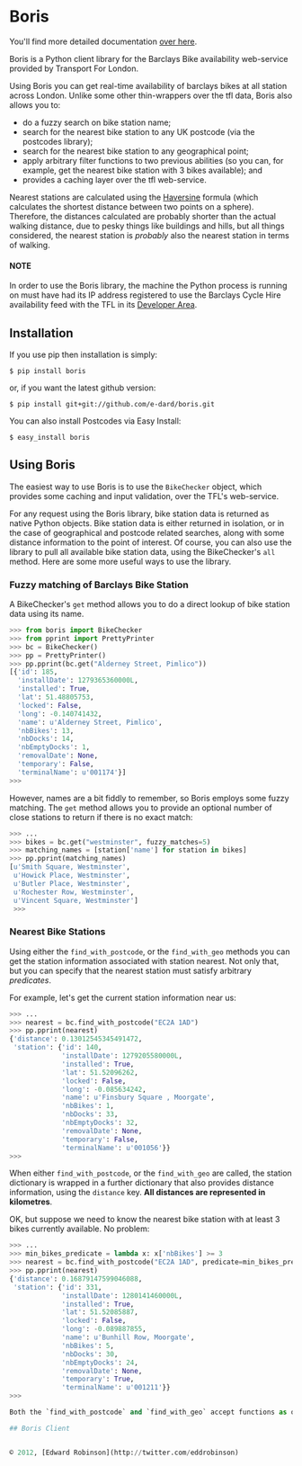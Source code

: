 # Boris

You'll find more detailed documentation [over here](http://boris.readthedocs.org/en/latest/).

Boris is a Python client library for the Barclays Bike availability web-service provided by Transport For London.

Using Boris you can get real-time availability of barclays bikes at all station across London. Unlike some other thin-wrappers over the 
tfl data, Boris also allows you to:

 - do a fuzzy search on bike station name;
 - search for the nearest bike station to any UK  postcode (via the postcodes library);
 - search for the nearest bike station to any geographical point;
 - apply arbitrary filter functions to two previous abilities (so you can, for example, get the nearest bike station with 3 bikes available); and
 - provides a caching layer over the tfl web-service.

 Nearest stations are calculated using the [Haversine](http://en.wikipedia.org/wiki/Haversine_formula) formula (which calculates the 
 shortest distance between two points on a sphere). Therefore, the distances calculated are probably shorter than the actual walking 
 distance, due to pesky things like buildings and hills, but all things considered, the nearest station is *probably* also the nearest station 
 in terms of walking.

#### NOTE
In order to use the Boris library, the machine the Python process is running on must have had its IP address registered to use the 
Barclays Cycle Hire availability feed with the TFL in its [Developer Area](http://www.tfl.gov.uk/businessandpartners/syndication/16492.aspx).

## Installation

If you use pip then installation is simply:

    $ pip install boris

or, if you want the latest github version:

    $ pip install git+git://github.com/e-dard/boris.git

You can also install Postcodes via Easy Install:

    $ easy_install boris

## Using Boris

The easiest way to use Boris is to use the `BikeChecker` object, which provides some caching and input validation, over the TFL's 
web-service.

For any request using the Boris library, bike station data is returned as native Python objects. Bike station data is either  returned in 
isolation, or in the case of geographical and postcode related searches, along with some distance information to the point of interest. Of 
course, you can also use the library to pull all available bike station data, using the BikeChecker's `all` method. Here are some more 
useful ways to use the library.

### Fuzzy matching of Barclays Bike Station

A BikeChecker's `get` method allows you to do a direct lookup of bike station data using its name.

``` python
>>> from boris import BikeChecker
>>> from pprint import PrettyPrinter
>>> bc = BikeChecker()
>>> pp = PrettyPrinter()
>>> pp.pprint(bc.get("Alderney Street, Pimlico"))
[{'id': 185,
  'installDate': 1279365360000L,
  'installed': True,
  'lat': 51.48805753,
  'locked': False,
  'long': -0.140741432,
  'name': u'Alderney Street, Pimlico',
  'nbBikes': 13,
  'nbDocks': 14,
  'nbEmptyDocks': 1,
  'removalDate': None,
  'temporary': False,
  'terminalName': u'001174'}]
>>> 
```

However, names are a bit fiddly to remember, so Boris employs some fuzzy matching. The `get` method allows you to provide an 
optional number of close stations to return if there is no exact match:

``` python
>>> ...
>>> bikes = bc.get("westminster", fuzzy_matches=5)
>>> matching_names = [station['name'] for station in bikes]
>>> pp.pprint(matching_names)
[u'Smith Square, Westminster',
 u'Howick Place, Westminster',
 u'Butler Place, Westminster',
 u'Rochester Row, Westminster',
 u'Vincent Square, Westminster']
 >>>
 ```

 ### Nearest Bike Stations

Using either the `find_with_postcode`, or the `find_with_geo` methods you can get the station information associated with station nearest. 
Not only that, but you can specify that the nearest station must satisfy arbitrary *predicates*.

For example, let's get the current station information near us:

```python
>>> ...
>>> nearest = bc.find_with_postcode("EC2A 1AD")
>>> pp.pprint(nearest)
{'distance': 0.13012545345491472,
 'station': {'id': 140,
             'installDate': 1279205580000L,
             'installed': True,
             'lat': 51.52096262,
             'locked': False,
             'long': -0.085634242,
             'name': u'Finsbury Square , Moorgate',
             'nbBikes': 1,
             'nbDocks': 33,
             'nbEmptyDocks': 32,
             'removalDate': None,
             'temporary': False,
             'terminalName': u'001056'}}
>>> 
```

When either `find_with_postcode`, or the `find_with_geo` are called, the station dictionary is wrapped in a further dictionary that also 
provides distance information, using the `distance` key. **All distances are represented in kilometres**.

OK, but suppose we need to know the nearest bike station with at least 3 bikes currently available. No problem:

```python
>>> ...
>>> min_bikes_predicate = lambda x: x['nbBikes'] >= 3
>>> nearest = bc.find_with_postcode("EC2A 1AD", predicate=min_bikes_predicate)
>>> pp.pprint(nearest)
{'distance': 0.16879147599046088,
 'station': {'id': 331,
             'installDate': 1280141460000L,
             'installed': True,
             'lat': 51.52085887,
             'locked': False,
             'long': -0.089887855,
             'name': u'Bunhill Row, Moorgate',
             'nbBikes': 5,
             'nbDocks': 30,
             'nbEmptyDocks': 24,
             'removalDate': None,
             'temporary': True,
             'terminalName': u'001211'}}
>>>

Both the `find_with_postcode` and `find_with_geo` accept functions as optional arguments.

## Boris Client


© 2012, [Edward Robinson](http://twitter.com/eddrobinson)
